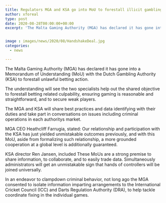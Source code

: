 ```yaml
---
title: Regulators MGA and KSA go into MoU to forestall illicit gambling
author: xforeal 
type: post
date: 2020-08-28T00:00:00+00:00
excerpt: 'The Malta Gaming Authority (MGA) has declared it has gone into a Memorandum of Understanding (MoU) with the Dutch Gambling Authority (KSA) to forestall illicit betting activity '


image : images/news/2020/08/HandshakeDeal.jpg
categories:
  - news

---
```

The Malta Gaming Authority (MGA) has declared it has gone into a Memorandum of Understanding (MoU) with the Dutch Gambling Authority (KSA) to forestall unlawful betting action. 

The understanding will see the two specialists help out the shared objective to forestall betting related culpability, ensuring gaming is reasonable and straightforward, and to secure weak players. 

The MGA and KSA will share best practices and data identifying with their duties and take part in conversations on issues including criminal operations in each authoritys market. 

MGA CEO Heathcliff Farrugia, stated: Our relationship and participation with the KSA has just yielded unmistakable outcomes previously, and with this MoU, aside from formalizing such relationship, a more grounded cooperation at a global level is additionally guaranteed. 

KSA director Ren Jansen, included These MoUs are a strong premise to share information, to collaborate, and to easily trade data. Simultaneously administrators will get an unmistakable sign that hands of controllers will be joined universally. 

In an endeavor to clampdown criminal behavior, not long ago the MGA consented to isolate information imparting arrangements to the International Cricket Council (ICC) and Darts Regulation Authority (DRA), to help tackle coordinate fixing in the individual games.